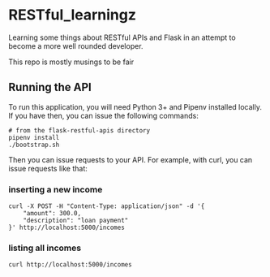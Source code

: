 # RESTful_learningz
Learning some things about RESTful APIs and Flask in an attempt to become a more well rounded developer.

This repo is mostly musings to be fair


## Running the API
To run this application, you will need Python 3+ and Pipenv installed locally. If you have then, you can issue the following commands:
```
# from the flask-restful-apis directory
pipenv install
./bootstrap.sh 
```

Then you can issue requests to your API. For example, with curl, you can issue requests like that:


### inserting a new income
```
curl -X POST -H "Content-Type: application/json" -d '{
    "amount": 300.0,
    "description": "loan payment"
}' http://localhost:5000/incomes
```

### listing all incomes
```
curl http://localhost:5000/incomes
```